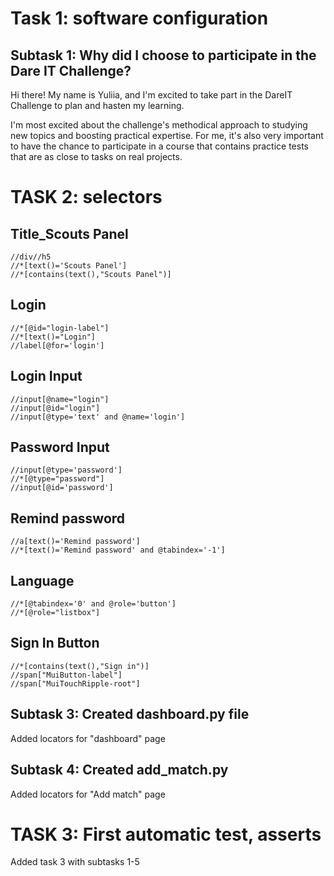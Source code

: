 # Task 1: software configuration

## Subtask 1: Why did I choose to participate in the Dare IT Challenge?

Hi there!
My name is Yuliia, and I'm excited to take part in the DareIT Challenge to plan and hasten my learning.

I'm most excited about the challenge's methodical approach to studying new topics and boosting practical expertise. For me, it's also very important to have the chance to participate in a course that contains practice tests that are as close to tasks on real projects.


# TASK 2: selectors

## Title_Scouts Panel

```
//div//h5
//*[text()='Scouts Panel']
//*[contains(text(),"Scouts Panel")]
```

## Login 

```
//*[@id="login-label"]
//*[text()="Login"]
//label[@for='login']
```

## Login Input

```
//input[@name="login"]
//input[@id="login"]
//input[@type='text' and @name='login']
```

## Password Input

```
//input[@type='password']
//*[@type="password"]
//input[@id='password']
```

## Remind password

```
//a[text()='Remind password']
//*[text()='Remind password' and @tabindex='-1']
```

## Language

```
//*[@tabindex='0' and @role='button']
//*[@role="listbox"]
```

## Sign In Button

```
//*[contains(text(),"Sign in")]
//span["MuiButton-label"]
//span["MuiTouchRipple-root"]
```

## Subtask 3: Created dashboard.py file

Added locators for "dashboard" page

## Subtask 4: Created add_match.py

Added locators for "Add match" page

# TASK 3: First automatic test, asserts

Added task 3 with subtasks 1-5
